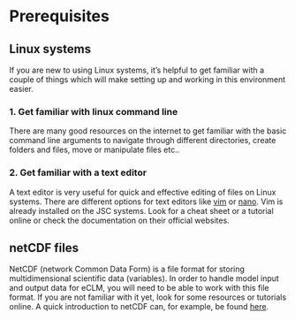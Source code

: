 # Prerequisites

## Linux systems

If you are new to using Linux systems, it’s helpful to get familiar with a couple of things which will make setting up and working in this environment easier.

### 1. Get familiar with linux command line 
There are many good resources on the internet to get familiar with the basic command line arguments to navigate through different directories, create folders and files, move or manipulate files etc..

### 2. Get familiar with a text editor
A text editor is very useful for quick and effective editing of files on Linux systems. There are different options for text editors like <a href="https://www.vim.org/" target="_blank">vim</a> or <a href="https://www.nano-editor.org/" target="_blank">nano</a>. Vim is already installed on the JSC systems. Look for a cheat sheet or a tutorial online or check the documentation on their official websites.

## netCDF files

NetCDF (network Common Data Form) is a file format for storing multidimensional scientific data (variables). In order to handle model input and output data for eCLM, you will need to be able to work with this file format. If you are not familiar with it yet, look for some resources or tutorials online. A quick introduction to netCDF can, for example, be found <a href="https://pro.arcgis.com/en/pro-app/latest/help/data/multidimensional/what-is-netcdf-data.htm" target="_blank">here</a>. 